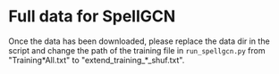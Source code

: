 # Full data for SpellGCN


Once the data has been downloaded, please replace the data dir in the script and change the path of the training file in `run_spellgcn.py` from "Training\*All.txt" to "extend\_training\_\*\_shuf.txt".
